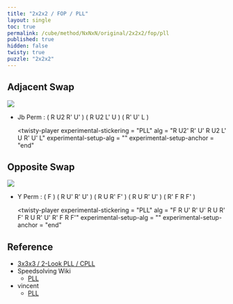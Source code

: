 ```yaml
---
title: "2x2x2 / FOP / PLL"
layout: single
toc: true
permalink: /cube/method/NxNxN/original/2x2x2/fop/pll
published: true
hidden: false
twisty: true
puzzle: "2x2x2"
---
```

<span id="cube" puzzle="{{page.puzzle}}"></span>

<head>
  <base target="_blank">
</head>



## Adjacent Swap

<img src="https://www.speedsolving.com/wiki/images/c/c0/2X2X2Algos-T.jpg">

- Jb Perm : ( R U2 R' U' ) ( R U2 L' U ) ( R' U' L )

  <twisty-player
    experimental-stickering   = "PLL"
    alg                       = "R U2' R' U' R U2 L' U R' U' L"
    experimental-setup-alg    = ""
    experimental-setup-anchor = "end"
  ></twisty-player>



## Opposite Swap

<img src="https://www.speedsolving.com/wiki/images/d/df/2X2X2Algos-Y.jpg">

- Y Perm : ( F ) ( R U' R' U' ) ( R U R' F' ) ( R U R' U' ) ( R' F R F' )

  <twisty-player
    experimental-stickering   = "PLL"
    alg                       = "F R U' R' U' R U R' F' R U R' U' R' F R F'"
    experimental-setup-alg    = ""
    experimental-setup-anchor = "end"
  ></twisty-player>



## Reference

- [3x3x3 / 2-Look PLL / CPLL](/cube/method/NxNxN/original/3x3x3/2_look_pll/cpll)
- Speedsolving Wiki
  - [PLL](https://www.speedsolving.com/wiki/index.php/PLL_(2x2x2))
- vincent
  - [PLL](https://m.blog.naver.com/vincentcube/60134585117)
